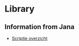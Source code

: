 # Library

## Information from Jana

- [Scriptie overzicht](https://intrapreneurship.wixsite.com/scriptie)

